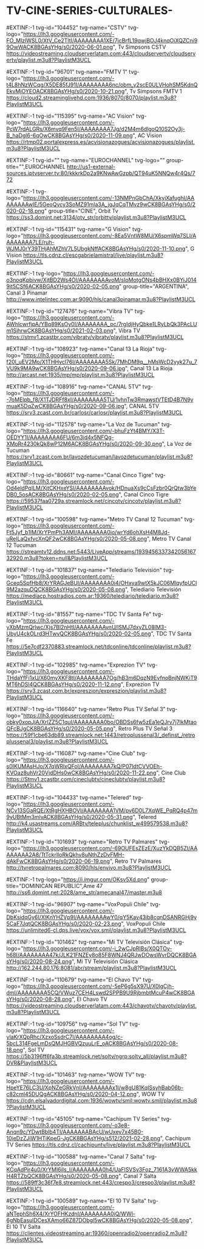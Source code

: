 # TV-CINE-SERIES-CULTURALES-


#EXTINF:-1 tvg-id="104452" tvg-name="CSTV" tvg-logo="https://lh3.googleusercontent.com/-FO_MlzlWSL0/XtV_Ce2TltI/AAAAAAAA1XE/7jcBrfL19qwjBOJ4knqOiXQZCni99OwWACK8BGAsYHg/s0/2020-06-01.png", Tv Simpsons CSTV
https://videostreaming.cloudserverlatam.com:443/cloudservertv/cloudservertv/playlist.m3u8?PlaylistM3UCL

#EXTINF:-1 tvg-id="96701" tvg-name="FMTV 1" tvg-logo="https://lh3.googleusercontent.com/-t4L8hNzWCqg/X5DE85fJ91I/AAAAAAAA6nc/obm_y2scE0ULVHohSM5KdnQEkvMjOYEOACK8BGAsYHg/s0/2020-10-21.png", Tv Simpsons FMTV 1
https://cloud2.streaminglivehd.com:1936/8070/8070/playlist.m3u8?PlaylistM3UCL

#EXTINF:-1 tvg-id="115395" tvg-name="AC Vision" tvg-logo="https://lh3.googleusercontent.com/-PcW7rdALGRs/X6mvq9Fen5I/AAAAAAAA7Jg/d2M4m6dlgoQ10S2Oy3j-B_haDgl6-6qOwCK8BGAsYHg/s0/2020-11-09.png", AC Vision
https://rtmp02.portalexpress.es/acvisionazogues/acvisionazogues/playlist.m3u8?PlaylistM3UCL

#EXTINF:-1 tvg-id="" tvg-name="EUROCHANNEL" tvg-logo="" group-title="",EUROCHANNEL
http://us1-external-sources.iptvserver.tv:80/kkkrkDp2a9KNwAwGzpb/QT94uK5NNQw4r4Qs/772

#EXTINF:-1 tvg-logo="https://lh3.googleusercontent.com/-13NMPnGbChA/XkyjXafughI/AAAAAAAAwIE/5GeoQycy3SoMZ91mla3A_jqJqCqTMvz9wCK8BGAsYHg/s0/2020-02-18.png" group-title="CINE", Orbit Tv
https://ss3.domint.net:3134/otv_str/orbittv/playlist.m3u8?PlaylistM3UCL

#EXTINF:-1 tvg-id="115431" tvg-name="G Vision" tvg-logo="https://lh3.googleusercontent.com/-8Ea5VntW8MU/X6spmWq7SLI/AAAAAAAA7LE/ruh-WJMJ0rY39THjAhMZhV7L5UbgkNffACK8BGAsYHg/s0/2020-11-10.png", G Vision
https://tls.cdnz.cl/escgabrielamistral/live/playlist.m3u8?PlaylistM3UCL

#EXTINF:-1 tvg-logo="https://lh3.googleusercontent.com/-o3noqKpbivw/XjtBD2Ws4OI/AAAAAAAAvoM/sIoMotgONs4bBHXx0BYiJ0149it5CSf6ACK8BGAsYHg/s0/2020-02-05.png" group-title="ARGENTINA", Canal 3 Pinamar
http://www.intelintec.com.ar:9090/hls/canal3pinamar.m3u8?PlaylistM3UCL

#EXTINF:-1 tvg-id="127476" tvg-name="Vibra TV" tvg-logo="https://lh3.googleusercontent.com/-AWhlcwrfjpA/YBq89KsOy0I/AAAAAAAA_pc/7rgIdjHyQbke1LRyLbQk3PAcLUm1SjhrwCK8BGAsYHg/s0/2021-02-03.png", Vibra TV https://stmv1.zcastbr.com/vibratv/vibratv/playlist.m3u8?PlaylistM3UCL

#EXTINF:-1 tvg-id="108923" tvg-name="Canal 13 La Rioja" tvg-logo="https://lh3.googleusercontent.com/-f20l_uEV2Mo/X1THHvcl76I/AAAAAAAA5Sk/7MhDM9q__hMsWcD2yyk27u_7VU9k9MA9wCK8BGAsYHg/s0/2020-09-06.jpg", Canal 13 La Rioja http://arcast.net:1935/mp/mp/playlist.m3u8?PlaylistM3UCL

#EXTINF:-1 tvg-id="108916" tvg-name="CANAL 5TV" tvg-logo="https://lh3.googleusercontent.com/--7oMElpb_f8/X1TJDRFf8xI/AAAAAAAA5TU/1vhnTw3RmawstVTEtD4B7N9ymuaK5DqZwCK8BGAsYHg/s0/2020-09-06.jpg", CANAL 5TV https://srv3.zcast.com.br/carlosr/carlosr/playlist.m3u8?PlaylistM3UCL

#EXTINF:-1 tvg-id="112578" tvg-name="La Voz de Tucuman" tvg-logo="https://lh3.googleusercontent.com/-bhuFzYt4BMY/X3T-OEDYY1I/AAAAAAAA6FU/6m3id4x5NFQg-XMoRr4230kQk8wP12M6ACK8BGAsYHg/s0/2020-09-30.png", La Voz de Tucuman https://srv1.zcast.com.br/lavozdetucuman/lavozdetucuman/playlist.m3u8?PlaylistM3UCL

#EXTINF:-1 tvg-id="80661" tvg-name="Canal Cinco Tigre" tvg-logo="https://lh3.googleusercontent.com/-Od4eldPqILM/XjtCKHxeYSI/AAAAAAAAvok/HDnuaXs9cCsFzbr0QrQtw3bYeDB0_5osACK8BGAsYHg/s0/2020-02-05.png", Canal Cinco Tigre
https://59537faa0729a.streamlock.net/cincotv/cincotv/playlist.m3u8?PlaylistM3UCL

#EXTINF:-1 tvg-id="100598" tvg-name="Metro TV Canal 12 Tucuman" tvg-logo="https://lh3.googleusercontent.com/-Ft5Jyf_b1IM/XrYPmPh3AMI/AAAAAAAA0io/wrYd6ohXsH4M8Jd-uReILaQxfvcXnQF2wCK8BGAsYHg/s0/2020-05-08.png", Metro TV Canal 12 Tucuman
https://streamtv12.ddns.net:5443/LiveApp/streams/193945633734205616732920.m3u8?token=null&PlaylistM3UCL

#EXTINF:-1 tvg-id="101837" tvg-name="Telediario Televisión" tvg-logo="https://lh3.googleusercontent.com/-Gceq5SpfHb8/XrYRAGJeBUI/AAAAAAAA0i4/OHxya9wtX5kJC06MlqyfpUCl9M2azquDQCK8BGAsYHg/s0/2020-05-08.png", Telediario Televisión
https://mediacp.hostradios.com.ar:19360/telediario/telediario.m3u8?PlaylistM3UCL

#EXTINF:-1 tvg-id="81557" tvg-name="TDC TV Santa Fe" tvg-logo="https://lh3.googleusercontent.com/-yXbMzmQrlwc/Xjs7Bl2nHtI/AAAAAAAAvnU/lSMJ7dxyZL08lM3-UbyU4ckOLrd3HTwvQCK8BGAsYHg/s0/2020-02-05.png", TDC TV Santa Fe
https://5e7cdf2370883.streamlock.net/tdconline/tdconline/playlist.m3u8?PlaylistM3UCL

#EXTINF:-1 tvg-id="102985" tvg-name="Exprezion TV" tvg-logo="https://lh3.googleusercontent.com/-THdaYfFi1xU/X60myXKF8tI/AAAAAAAA7Og/hB3m6DqzN9EvfnoBnjNWKiT9MT6hDSl4QCK8BGAsYHg/s0/2020-11-12.png", Exprezion TV
https://srv3.zcast.com.br/expreszion/expreszion/playlist.m3u8?PlaylistM3UCL

#EXTINF:-1 tvg-id="116640" tvg-name="Retro Plus TV Señal 3" tvg-logo="https://lh3.googleusercontent.com/-obky0xopJjA/XrIZZ5C1quI/AAAAAAAA0bo/OBDSs6fw5zEa1eQJrv7j7IkMtaoQFcBJgCK8BGAsYHg/s0/2020-05-05.png", Retro Plus TV Señal 3
https://59f1cbe63db89.streamlock.net:1443/retroplussenal3/_definst_/retroplussenal3/playlist.m3u8?PlaylistM3UCL

#EXTINF:-1 tvg-id="116087" tvg-name="Cine Club" tvg-logo="https://lh3.googleusercontent.com/-s0IKUMAsHJo/X7qWRlxQFoI/AAAAAAAA7kQ/P07ldtCVVOEh-KVOaz8uhVr20VjdDHs0wCK8BGAsYHg/s0/2020-11-22.png", Cine Club
https://Stmv1.zcastbr.com/cineclubtv/cineclubtv/playlist.m3u8?PlaylistM3UCL

#EXTINF:-1 tvg-id="104433" tvg-name="Telered" tvg-logo="https://lh3.googleusercontent.com/-NCv13SGaRQE/XtRgHXHBOVI/AAAAAAAA1VM/pv6D0L7XqWE_PqRQ4p47m9yUBtMm3mlvACK8BGAsYHg/s0/2020-05-31.png", Telered
http://k4.usastreams.com/ARBtv/teleplus/chunklist_w499579538.m3u8?PlaylistM3UCL

#EXTINF:-1 tvg-id="101693" tvg-name="Retro TV Palmares" tvg-logo="https://lh3.googleusercontent.com/-69OUFEsZEzE/XuzYkDQB5ZI/AAAAAAAA2A8/TtTckrIloRkQkhv8uNthZzDvFMH-dAkFwCK8BGAsYHg/s0/2020-06-19.png", Retro TV Palmares
http://tvretropalmares.com:8090/hls/envivo.m3u8?PlaylistM3UCL

#EXTINF:-1 tvg-logo="https://i.imgur.com/OKsv5Xd.png" group-title="DOMINICAN REPUBLIC",Ame 47
http://ss6.domint.net:2028/ame_str/amecanal47/master.m3u8

#EXTINF:-1 tvg-id="96907" tvg-name="VoxPopuli Chile" tvg-logo="https://lh3.googleusercontent.com/-DbKsidqGy6I/XlKnYHZVp9I/AAAAAAAAwY0/qY5Kav43ib8cqnDSANRGHj9y5CaF7JqtQCK8BGAsYHg/s0/2020-02-23.png", VoxPopuli Chile
https://unlimited6-cl.dps.live/vox/vox.smil/playlist.m3u8?PlaylistM3UCL

#EXTINF:-1 tvg-id="101462" tvg-name="Mi TV Televisión Clásica" tvg-logo="https://lh3.googleusercontent.com/-j_2wCJpRlBs/X0QTOy-h68I/AAAAAAAA47k/JLK21FNZEy8o85F8WNJ4QRJwDOwsWvrDQCK8BGAsYHg/s0/2020-08-24.png", Mi TV Televisión Clásica
http://162.244.80.176:8081/abr/stream/playlist.m3u8?PlaylistM3UCL

#EXTINF:-1 tvg-id="110679" tvg-name="El Chavo TV" tvg-logo="https://lh3.googleusercontent.com/-5eP6g5sX97U/X0lgCjh-dmI/AAAAAAAA5CQ/VWuz7CEH4Lswd2SPPB9U9RjbmbtMcuP4wCK8BGAsYHg/s0/2020-08-28.png", El Chavo TV
https://videostreaming.cloudserverlatam.com:443/chavotv/chavotv/playlist.m3u8?PlaylistM3UCL

#EXTINF:-1 tvg-id="109756" tvg-name="Sol TV" tvg-logo="https://lh3.googleusercontent.com/-ylaKrXQpRhc/XzxoSsdrC7I/AAAAAAAA4og/c-5bcL314FgeLmDsQMJHGBVQzuuLrE_oACK8BGAsYHg/s0/2020-08-18.png", Sol TV
https://5b3196ff6fa3b.streamlock.net/soltv/ngrp:soltv_all/playlist.m3u8?DVR&PlaylistM3UCL

#EXTINF:-1 tvg-id="101463" tvg-name="WOW TV" tvg-logo="https://lh3.googleusercontent.com/-HpeYE76LC3U/XpNZeGRkVnI/AAAAAAAAx1I/w8gU81KqISsyhBab06b-c82cml45DUQgACK8BGAsYHg/s0/2020-04-12.png", WOW TV
https://cdn.elsalvadordigital.com:1936/wowtv/smil:wowtv.smil/playlist.m3u8?PlaylistM3UCL

#EXTINF:-1 tvg-id="45105" tvg-name="Cachipum TV Series" tvg-logo="https://lh3.googleusercontent.com/-o3e8-Anqn9c/YDwtBblb4TI/AAAAAAABAcU/wUxey7x45B0-10ieDzZJiW1HTiKpeG-JgCK8BGAsYHg/s512/2021-02-28.png", Cachipum TV Series
https://tls.cdnz.cl/cachipuntv/live/playlist.m3u8?PlaylistM3UCL

#EXTINF:-1 tvg-id="100588" tvg-name="Canal 7 Salta" tvg-logo="https://lh3.googleusercontent.com/-KCqAdPir4u0/XrYMI6iIs_I/AAAAAAAA0h4/UaFlSVSv3Foz_7161A3vWWA5kkH4RTZbQCK8BGAsYHg/s0/2020-05-08.png", Canal 7 Salta
https://589ff3c36f7e8.streamlock.net:443/crespo3/crespo3/playlist.m3u8?PlaylistM3UCL

#EXTINF:-1 tvg-id="100589" tvg-name="El 10 TV Salta" tvg-logo="https://lh3.googleusercontent.com/-aNTephSh6X4/XrYOFHKzdnI/AAAAAAAA0iQ/WWl-6gNbEasulDCesXAmo66Z87DObgl5wCK8BGAsYHg/s0/2020-05-08.png", El 10 TV Salta
https://clientes.videostreaming.ar:19360/openradio2/openradio2.m3u8?PlaylistM3UCL
